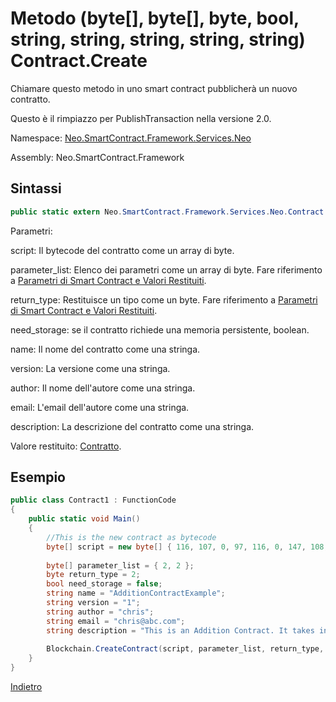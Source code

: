 # Metodo (byte[], byte[], byte, bool, string, string, string, string, string) Contract.Create 

Chiamare questo metodo in uno smart contract pubblicherà un nuovo contratto.

Questo è il rimpiazzo per PublishTransaction nella versione 2.0.

Namespace: [Neo.SmartContract.Framework.Services.Neo](../../neo.md)

Assembly: Neo.SmartContract.Framework

## Sintassi

```c#
public static extern Neo.SmartContract.Framework.Services.Neo.Contract CreateContract(byte[] script, byte[] parameter_list, byte return_type, bool need_storage, string name, string version, string author, string email, string description)
```

Parametri:

script: Il bytecode del contratto come un array di byte.

parameter_list: Elenco dei parametri come un array di byte. Fare riferimento a [Parametri di Smart Contract e Valori Restituiti](../../../../tutorial/Parameter.md).

return_type: Restituisce un tipo come un byte. Fare riferimento a [Parametri di Smart Contract e Valori Restituiti](../../../../tutorial/Parameter.md).

need_storage: se il contratto richiede una memoria persistente, boolean.

name: Il nome del contratto come una stringa.

version: La versione come una stringa.

author: Il nome dell'autore come una stringa.

email: L'email dell'autore come una stringa.

description: La descrizione del contratto come una stringa.

Valore restituito: [Contratto](../Contract.md).

## Esempio

```c#
public class Contract1 : FunctionCode
{
    public static void Main()
    {
        //This is the new contract as bytecode
        byte[] script = new byte[] { 116, 107, 0, 97, 116, 0, 147, 108, 118, 107, 148, 121, 116, 81, 147, 108, 118, 107, 148, 121, 147, 116, 0, 148, 140, 108, 118, 107, 148, 114, 117, 98, 3, 0, 116, 0, 148, 140, 108, 118, 107, 148, 121, 97, 116, 140, 108, 118, 107, 148, 109, 116, 108, 118, 140, 107, 148, 109, 116, 108, 118, 140, 107, 148, 109, 108, 117, 102 }; 
      
        byte[] parameter_list = { 2, 2 };
        byte return_type = 2;
        bool need_storage = false;
        string name = "AdditionContractExample";
        string version = "1";
        string author = "chris";
        string email = "chris@abc.com";
        string description = "This is an Addition Contract. It takes in 2 inputs, adds them and returns the result.";
      
        Blockchain.CreateContract(script, parameter_list, return_type, need_storage, name, version, author, email, description);
    }
}
```



[Indietro](../Contract.md)
